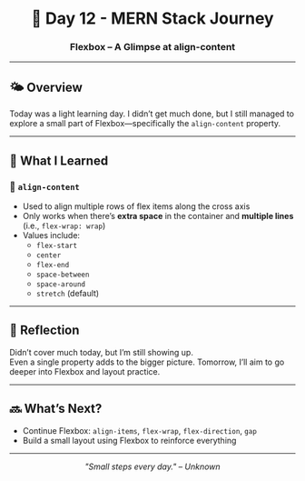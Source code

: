<h1 align="center">📅 Day 12 - MERN Stack Journey</h1>
<h3 align="center">Flexbox – A Glimpse at align-content</h3>

---

## 🌤️ Overview

Today was a light learning day. I didn’t get much done, but I still managed to explore a small part of Flexbox—specifically the `align-content` property.

---

## 🧠 What I Learned

### 🔸 `align-content`
- Used to align multiple rows of flex items along the cross axis
- Only works when there’s **extra space** in the container and **multiple lines** (i.e., `flex-wrap: wrap`)
- Values include:
  - `flex-start`
  - `center`
  - `flex-end`
  - `space-between`
  - `space-around`
  - `stretch` (default)

---

## 💭 Reflection

Didn’t cover much today, but I’m still showing up.  
Even a single property adds to the bigger picture. Tomorrow, I’ll aim to go deeper into Flexbox and layout practice.

---

## 🔜 What’s Next?

- Continue Flexbox: `align-items`, `flex-wrap`, `flex-direction`, `gap`  
- Build a small layout using Flexbox to reinforce everything

---

<p align="center"><em>"Small steps every day." – Unknown</em></p>
